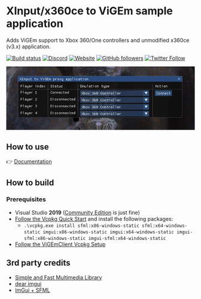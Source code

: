 # XInput/x360ce to ViGEm sample application

Adds ViGEm support to Xbox 360/One controllers and unmodified x360ce (v3.x) application.

[![Build status](https://ci.appveyor.com/api/projects/status/5bsea7nmggf08w2n?svg=true)](https://ci.appveyor.com/project/nefarius/vdx) [![Discord](https://img.shields.io/discord/346756263763378176.svg)](https://discord.vigem.org) [![Website](https://img.shields.io/website-up-down-green-red/https/vigem.org.svg?label=ViGEm.org)](https://vigem.org/) [![GitHub followers](https://img.shields.io/github/followers/nefarius.svg?style=social&label=Follow)](https://github.com/nefarius) [![Twitter Follow](https://img.shields.io/twitter/follow/nefariusmaximus.svg?style=social&label=Follow)](https://twitter.com/nefariusmaximus)

![explorer_fkGCP5FSPx.png](assets/explorer_fkGCP5FSPx.png)

## How to use

👉 [Documentation](https://forums.vigem.org/topic/272/x360ce-to-vigem)

## How to build

### Prerequisites

- Visual Studio **2019** ([Community Edition](https://www.visualstudio.com/thank-you-downloading-visual-studio/?sku=Community&rel=16) is just fine)
- [Follow the Vcpkg Quick Start](https://github.com/Microsoft/vcpkg#quick-start) and install the following packages:
  - `.\vcpkg.exe install sfml:x86-windows-static sfml:x64-windows-static imgui:x86-windows-static imgui:x64-windows-static imgui-sfml:x86-windows-static imgui-sfml:x64-windows-static`
- [Follow the ViGEmClient Vcpkg Setup](https://github.com/ViGEm/ViGEmClient.vcpkg#usage)

## 3rd party credits

- [Simple and Fast Multimedia Library](https://www.sfml-dev.org/)
- [dear imgui](https://github.com/ocornut/imgui)
- [ImGui + SFML](https://github.com/eliasdaler/imgui-sfml)
